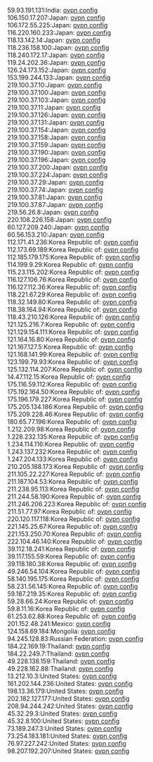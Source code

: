59.93.191.131:India: [ovpn config](vpn/59_93_191_131.ovpn)  
106.150.17.207:Japan: [ovpn config](vpn/106_150_17_207.ovpn)  
106.172.55.225:Japan: [ovpn config](vpn/106_172_55_225.ovpn)  
116.220.160.233:Japan: [ovpn config](vpn/116_220_160_233.ovpn)  
118.13.142.14:Japan: [ovpn config](vpn/118_13_142_14.ovpn)  
118.236.158.100:Japan: [ovpn config](vpn/118_236_158_100.ovpn)  
118.240.172.17:Japan: [ovpn config](vpn/118_240_172_17.ovpn)  
119.24.202.36:Japan: [ovpn config](vpn/119_24_202_36.ovpn)  
126.24.173.152:Japan: [ovpn config](vpn/126_24_173_152.ovpn)  
153.199.244.133:Japan: [ovpn config](vpn/153_199_244_133.ovpn)  
219.100.37.10:Japan: [ovpn config](vpn/219_100_37_10.ovpn)  
219.100.37.100:Japan: [ovpn config](vpn/219_100_37_100.ovpn)  
219.100.37.103:Japan: [ovpn config](vpn/219_100_37_103.ovpn)  
219.100.37.11:Japan: [ovpn config](vpn/219_100_37_11.ovpn)  
219.100.37.126:Japan: [ovpn config](vpn/219_100_37_126.ovpn)  
219.100.37.131:Japan: [ovpn config](vpn/219_100_37_131.ovpn)  
219.100.37.154:Japan: [ovpn config](vpn/219_100_37_154.ovpn)  
219.100.37.158:Japan: [ovpn config](vpn/219_100_37_158.ovpn)  
219.100.37.159:Japan: [ovpn config](vpn/219_100_37_159.ovpn)  
219.100.37.190:Japan: [ovpn config](vpn/219_100_37_190.ovpn)  
219.100.37.196:Japan: [ovpn config](vpn/219_100_37_196.ovpn)  
219.100.37.200:Japan: [ovpn config](vpn/219_100_37_200.ovpn)  
219.100.37.224:Japan: [ovpn config](vpn/219_100_37_224.ovpn)  
219.100.37.29:Japan: [ovpn config](vpn/219_100_37_29.ovpn)  
219.100.37.74:Japan: [ovpn config](vpn/219_100_37_74.ovpn)  
219.100.37.81:Japan: [ovpn config](vpn/219_100_37_81.ovpn)  
219.100.37.87:Japan: [ovpn config](vpn/219_100_37_87.ovpn)  
219.56.26.8:Japan: [ovpn config](vpn/219_56_26_8.ovpn)  
220.108.226.158:Japan: [ovpn config](vpn/220_108_226_158.ovpn)  
60.127.209.240:Japan: [ovpn config](vpn/60_127_209_240.ovpn)  
60.56.153.210:Japan: [ovpn config](vpn/60_56_153_210.ovpn)  
112.171.41.236:Korea Republic of: [ovpn config](vpn/112_171_41_236.ovpn)  
112.173.69.189:Korea Republic of: [ovpn config](vpn/112_173_69_189.ovpn)  
112.185.179.175:Korea Republic of: [ovpn config](vpn/112_185_179_175.ovpn)  
114.199.9.29:Korea Republic of: [ovpn config](vpn/114_199_9_29.ovpn)  
115.23.115.202:Korea Republic of: [ovpn config](vpn/115_23_115_202.ovpn)  
116.127.106.76:Korea Republic of: [ovpn config](vpn/116_127_106_76.ovpn)  
116.127.112.36:Korea Republic of: [ovpn config](vpn/116_127_112_36.ovpn)  
118.221.67.29:Korea Republic of: [ovpn config](vpn/118_221_67_29.ovpn)  
118.32.149.80:Korea Republic of: [ovpn config](vpn/118_32_149_80.ovpn)  
118.38.164.94:Korea Republic of: [ovpn config](vpn/118_38_164_94.ovpn)  
118.43.210.126:Korea Republic of: [ovpn config](vpn/118_43_210_126.ovpn)  
121.125.216.7:Korea Republic of: [ovpn config](vpn/121_125_216_7.ovpn)  
121.129.154.111:Korea Republic of: [ovpn config](vpn/121_129_154_111.ovpn)  
121.164.16.80:Korea Republic of: [ovpn config](vpn/121_164_16_80.ovpn)  
121.167.127.5:Korea Republic of: [ovpn config](vpn/121_167_127_5.ovpn)  
121.168.141.99:Korea Republic of: [ovpn config](vpn/121_168_141_99.ovpn)  
123.199.79.93:Korea Republic of: [ovpn config](vpn/123_199_79_93.ovpn)  
125.132.114.207:Korea Republic of: [ovpn config](vpn/125_132_114_207.ovpn)  
14.47.112.15:Korea Republic of: [ovpn config](vpn/14_47_112_15.ovpn)  
175.116.59.112:Korea Republic of: [ovpn config](vpn/175_116_59_112.ovpn)  
175.192.164.50:Korea Republic of: [ovpn config](vpn/175_192_164_50.ovpn)  
175.196.179.227:Korea Republic of: [ovpn config](vpn/175_196_179_227.ovpn)  
175.205.134.186:Korea Republic of: [ovpn config](vpn/175_205_134_186.ovpn)  
175.209.228.46:Korea Republic of: [ovpn config](vpn/175_209_228_46.ovpn)  
180.65.77.196:Korea Republic of: [ovpn config](vpn/180_65_77_196.ovpn)  
1.212.209.98:Korea Republic of: [ovpn config](vpn/1_212_209_98.ovpn)  
1.228.232.135:Korea Republic of: [ovpn config](vpn/1_228_232_135.ovpn)  
1.234.114.116:Korea Republic of: [ovpn config](vpn/1_234_114_116.ovpn)  
1.243.137.232:Korea Republic of: [ovpn config](vpn/1_243_137_232.ovpn)  
1.247.204.133:Korea Republic of: [ovpn config](vpn/1_247_204_133.ovpn)  
210.205.188.173:Korea Republic of: [ovpn config](vpn/210_205_188_173.ovpn)  
211.105.22.227:Korea Republic of: [ovpn config](vpn/211_105_22_227.ovpn)  
211.187.104.53:Korea Republic of: [ovpn config](vpn/211_187_104_53.ovpn)  
211.238.95.113:Korea Republic of: [ovpn config](vpn/211_238_95_113.ovpn)  
211.244.58.190:Korea Republic of: [ovpn config](vpn/211_244_58_190.ovpn)  
211.246.206.223:Korea Republic of: [ovpn config](vpn/211_246_206_223.ovpn)  
211.51.77.97:Korea Republic of: [ovpn config](vpn/211_51_77_97.ovpn)  
220.120.117.118:Korea Republic of: [ovpn config](vpn/220_120_117_118.ovpn)  
221.145.25.67:Korea Republic of: [ovpn config](vpn/221_145_25_67.ovpn)  
221.153.250.70:Korea Republic of: [ovpn config](vpn/221_153_250_70.ovpn)  
222.104.46.140:Korea Republic of: [ovpn config](vpn/222_104_46_140.ovpn)  
39.112.18.241:Korea Republic of: [ovpn config](vpn/39_112_18_241.ovpn)  
39.117.155.59:Korea Republic of: [ovpn config](vpn/39_117_155_59.ovpn)  
39.118.180.38:Korea Republic of: [ovpn config](vpn/39_118_180_38.ovpn)  
49.246.54.104:Korea Republic of: [ovpn config](vpn/49_246_54_104.ovpn)  
58.140.195.175:Korea Republic of: [ovpn config](vpn/58_140_195_175.ovpn)  
58.231.56.145:Korea Republic of: [ovpn config](vpn/58_231_56_145.ovpn)  
59.187.219.35:Korea Republic of: [ovpn config](vpn/59_187_219_35.ovpn)  
59.28.66.24:Korea Republic of: [ovpn config](vpn/59_28_66_24.ovpn)  
59.8.11.16:Korea Republic of: [ovpn config](vpn/59_8_11_16.ovpn)  
61.253.62.88:Korea Republic of: [ovpn config](vpn/61_253_62_88.ovpn)  
201.152.48.241:Mexico: [ovpn config](vpn/201_152_48_241.ovpn)  
124.158.69.184:Mongolia: [ovpn config](vpn/124_158_69_184.ovpn)  
94.245.128.83:Russian Federation: [ovpn config](vpn/94_245_128_83.ovpn)  
184.22.169.19:Thailand: [ovpn config](vpn/184_22_169_19.ovpn)  
184.22.249.7:Thailand: [ovpn config](vpn/184_22_249_7.ovpn)  
49.228.138.159:Thailand: [ovpn config](vpn/49_228_138_159.ovpn)  
49.228.162.88:Thailand: [ovpn config](vpn/49_228_162_88.ovpn)  
13.212.10.3:United States: [ovpn config](vpn/13_212_10_3.ovpn)  
161.202.144.236:United States: [ovpn config](vpn/161_202_144_236.ovpn)  
198.13.36.179:United States: [ovpn config](vpn/198_13_36_179.ovpn)  
202.182.127.177:United States: [ovpn config](vpn/202_182_127_177.ovpn)  
208.94.244.242:United States: [ovpn config](vpn/208_94_244_242.ovpn)  
45.32.29.3:United States: [ovpn config](vpn/45_32_29_3.ovpn)  
45.32.8.100:United States: [ovpn config](vpn/45_32_8_100.ovpn)  
73.189.247.3:United States: [ovpn config](vpn/73_189_247_3.ovpn)  
73.254.183.181:United States: [ovpn config](vpn/73_254_183_181.ovpn)  
76.97.227.242:United States: [ovpn config](vpn/76_97_227_242.ovpn)  
98.207.192.207:United States: [ovpn config](vpn/98_207_192_207.ovpn)  
